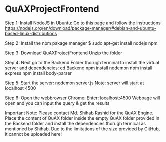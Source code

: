 # QuAXProjectFrontend

Step 1:
Install NodeJS in Ubuntu:
Go to this page and follow the instructions
https://nodejs.org/en/download/package-manager/#debian-and-ubuntu-based-linux-distributions

Step 2:
Install the npm pakage manager
$ sudo apt-get install nodejs npm

Step 3:
Download QuAXProjectFrontend
Unzip the folder

Step 4:
Next go to the Backend Folder thorugh terminal to install the virtual server and dependencies:
cd Backend
npm install nodemon
npm install express
npm install body-parser

Step 5:
Start the server:
nodemon server.js
Note: server will start at localhost 4500

Step 6:
Open the webbrowser Chrome:
Enter: localhost:4500
Webpage will open and you can input the query & get the results

Important Note:
Please contact Md. Shihab Rashid for the QuAX Engine. Place the content of QuAX folder inside the empty QuAX folder provided in the Backend folder and install the dependencies thorugh termical as mentioned by Shihab. Due to the limitations of the size provided by GitHub, it cannot be uploaded here!
